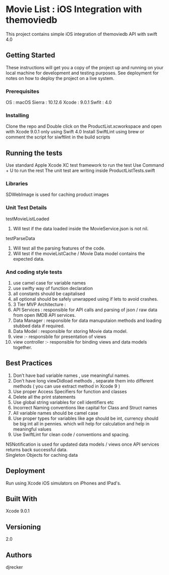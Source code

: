 # Movie List : iOS Integration with themoviedb

This project contains simple iOS integration of themoviedb API with swift 4.0

## Getting Started

These instructions will get you a copy of the project up and running on your local machine for development and testing purposes. See deployment for notes on how to deploy the project on a live system.

### Prerequisites

OS : macOS Sierra : 10.12.6
Xcode : 9.0.1
Swfit : 4.0


### Installing

Clone the repo and 
Double click on the ProductList.xcworkspace and open with Xcode 9.0.1 only using Swift 4.0
Install SwiftLint using brew or comment the script for siwftlint in the build scripts

## Running the tests

Use standard Apple Xcode XC test framework to run the test 
Use Command + U to run the rest 
The unit test are writing inside ProductListTests.swift

### Libraries 

SDWebImage is used for caching product images

### Unit Test Details

testMovieListLoaded
1. Will test if the data loaded inside the MovieService.json is not nil.

testParseData
1. Will test all the parsing features of the code. 
2. Will test if the movieListCache / Movie  Data model contains the expected data.

### And coding style tests

1. use camel case for variable names 
2. use swifty way of function declaration 
3. all constants should be capitalised 
4. all optional should be safely unwrapped using if lets to avoid crashes.
5. 3 Tier MVP Architecture :
1. API Services : responsible for API calls and parsing of json / raw data from open IMDB  API services.
2. Data Manager : responsible for data manuputaion methods and loading stubbed data if required.
3. Data Model : responsible for storing Movie  data model.
4. view :- responsbile for presentation of views
5. view controller :- responsible for binding views and data models together.

## Best Practices

1. Don’t have bad variable names , use meaningful names.
2. Don’t have long viewDidload methods , separate them into different methods ( you can use extract method in Xcode 9 )
3. Use proper Access Specifiers for function and classes
4. Delete all the print statements
5. Use global string variables for cell identifiers etc
6. Incorrect Naming conventions like capital for Class and Struct names
7. All variable names should be camel case
8. Use proper types for variables like age should be int, currency should be big int all in pennies. which will help for calculation and help in meaningful values
9. Use SwiftLint for clean code / conventions and spacing.

NSNotification is used for updated data models / views once API services returns back successful data.  
Singleton Objects for caching data 

## Deployment

Run using Xcode iOS simulators on iPhones and IPad's.

## Built With
Xcode 9.0.1

## Versioning
2.0

## Authors

djrecker

